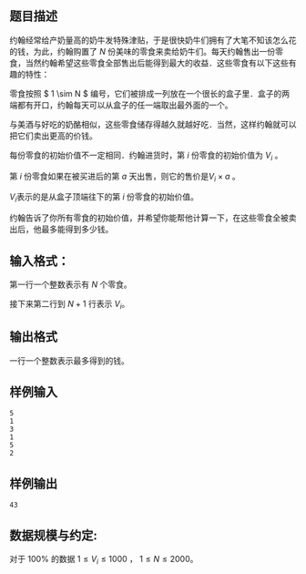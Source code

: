 ## 题目描述
约翰经常给产奶量高的奶牛发特殊津贴，于是很快奶牛们拥有了大笔不知该怎么花的钱，为此，约翰购置了 $N$  份美味的零食来卖给奶牛们。每天约翰售出一份零食，当然约翰希望这些零食全部售出后能得到最大的收益．这些零食有以下这些有趣的特性：

零食按照 $ 1 \sim N $ 编号，它们被排成一列放在一个很长的盒子里．盒子的两端都有开口，约翰每天可以从盒子的任一端取出最外面的一个。

与美酒与好吃的奶酪相似，这些零食储存得越久就越好吃．当然，这样约翰就可以把它们卖出更高的价钱。

每份零食的初始价值不一定相同．约翰进货时，第 $i$ 份零食的初始价值为 $V_i$ 。

第 $i$ 份零食如果在被买进后的第 $a$ 天出售，则它的售价是$V_i \times a$ 。
	
$V_i$表示的是从盒子顶端往下的第 $i$ 份零食的初始价值。

约翰告诉了你所有零食的初始价值，并希望你能帮他计算一下，在这些零食全被卖出后，他最多能得到多少钱。

## 输入格式：
第一行一个整数表示有 $N$ 个零食。

接下来第二行到 $N+1$ 行表示 $V_i$。
 
## 输出格式
一行一个整数表示最多得到的钱。
## 样例输入
```
5
1
3
1
5
2
```
## 样例输出 
```
43

```

## 数据规模与约定:
对于 100\% 的数据 $1 \leq V_i \leq 1000$ ， $1 \leq N \leq 2000$。